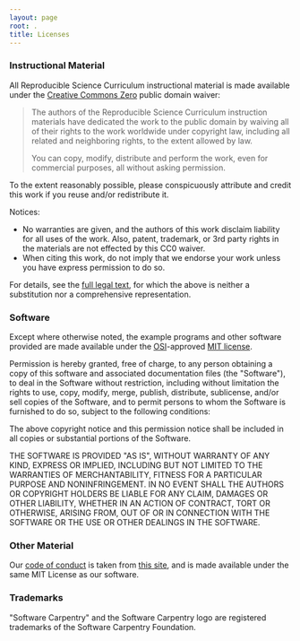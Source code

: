 ```yaml
---
layout: page
root: .
title: Licenses
---
```

### Instructional Material

All Reproducible Science Curriculum instructional material is made
available under the [Creative Commons Zero][cc-zero-human] public
domain waiver:

> The authors of the Reproducible Science Curriculum instruction
> materials have dedicated the work to the public domain by waiving
> all of their rights to the work worldwide under copyright law,
> including all related and neighboring rights, to the extent allowed
> by law.
>
> You can copy, modify, distribute and perform the work, even for
> commercial purposes, all without asking permission.

To the extent reasonably possible, please conspicuously attribute and
credit this work if you reuse and/or redistribute it.

Notices:

* No warranties are given, and the authors of this work disclaim
  liability for all uses of the work. Also, patent, trademark, or 3rd party
  rights in the materials are not effected by this CC0 waiver.
* When citing this work, do not imply that we endorse your work unless
  you have express permission to do so.

For details, see the [full legal text][cc-zero-legal], for which the
above is neither a substitution nor a comprehensive representation.

### Software

Except where otherwise noted, the example programs and other software
provided are made available under the
[OSI](http://opensource.org)-approved
[MIT license](http://opensource.org/licenses/mit-license.html).

Permission is hereby granted, free of charge, to any person obtaining
a copy of this software and associated documentation files (the
"Software"), to deal in the Software without restriction, including
without limitation the rights to use, copy, modify, merge, publish,
distribute, sublicense, and/or sell copies of the Software, and to
permit persons to whom the Software is furnished to do so, subject to
the following conditions:

The above copyright notice and this permission notice shall be
included in all copies or substantial portions of the Software.

THE SOFTWARE IS PROVIDED "AS IS", WITHOUT WARRANTY OF ANY KIND,
EXPRESS OR IMPLIED, INCLUDING BUT NOT LIMITED TO THE WARRANTIES OF
MERCHANTABILITY, FITNESS FOR A PARTICULAR PURPOSE AND
NONINFRINGEMENT. IN NO EVENT SHALL THE AUTHORS OR COPYRIGHT HOLDERS BE
LIABLE FOR ANY CLAIM, DAMAGES OR OTHER LIABILITY, WHETHER IN AN ACTION
OF CONTRACT, TORT OR OTHERWISE, ARISING FROM, OUT OF OR IN CONNECTION
WITH THE SOFTWARE OR THE USE OR OTHER DEALINGS IN THE SOFTWARE.

### Other Material

Our [code of conduct](CODE_OF_CONDUCT.html) is taken from
[this site](https://github.com/Bantik/contributor_covenant/blob/master/LICENSE),
and is made available under the same MIT License as our software.

### Trademarks

"Software Carpentry" and the Software Carpentry logo are registered
trademarks of the Software Carpentry Foundation.

[cc-zero-human]: https://creativecommons.org/publicdomain/zero/1.0/
[cc-zero-legal]: https://creativecommons.org/publicdomain/zero/1.0/legalcode
